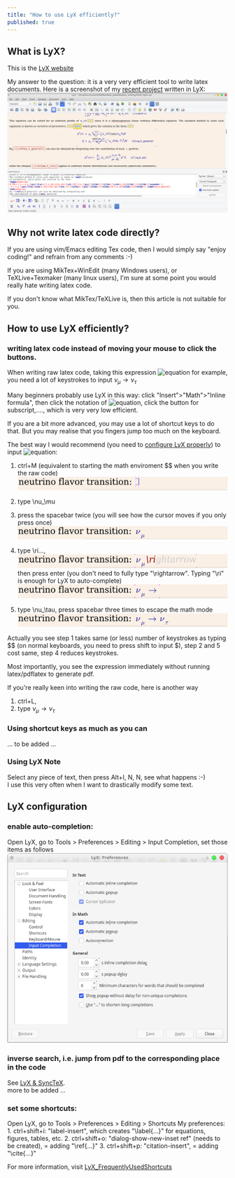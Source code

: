 ```yaml
---
title: "How to use LyX efficiently?"
published: true
---
```



## What is LyX?
This is the [LyX website](https://www.lyx.org/)

My answer to the question:
it is a very very efficient tool to write latex documents.
Here is a screenshot of my [recent project](https://arxiv.org/abs/1909.07505) written in LyX:
![Image description](/image/lyx_use.png)

## Why not write latex code directly?
If you are using vim/Emacs editing Tex code, then I would simply say "enjoy coding!" and refrain from any comments :-)

If you are using MikTex+WinEdit (many Windows users), or TeXLive+Texmaker (many linux users), I'm sure at some point you would really hate writing latex code.

If you don't know what MikTex/TeXLive is, then this article is not suitable for you.

## How to use LyX efficiently?
### writing latex code instead of moving your mouse to click the buttons.
When writing raw latex code, taking this expression 
![equation](https://latex.codecogs.com/gif.download?%24%5Cnu_%5Cmu%20%5Crightarrow%20%5Cnu_%5Ctau%24) for example, you need a lot of keystrokes to input
$\nu_\mu \rightarrow \nu_\tau$

Many beginners probably use LyX in this way:
click "Insert">"Math">"Inline formula", then click the notation of ![equation](https://latex.codecogs.com/gif.download?%24%5Cnu%24), click the button for subscript,...., which is very very low efficient.

If you are a bit more advanced, you may use a lot of shortcut keys to do that. But you may realise that you fingers jump too much on the keyboard.

The best way I would recommend (you need to [configure LyX properly](#lyx-configuration)) to input ![equation](https://latex.codecogs.com/gif.download?%24%5Cnu_%5Cmu%20%5Crightarrow%20%5Cnu_%5Ctau%24):

1. ctrl+M (equivalent to starting the math enviroment $$ when you write the raw code)  
  ![Image description](/image/lyx_try_1.png)

2. type \nu_\mu

3. press the spacebar twice (you will see how the cursor moves if you only press once)  
  ![Image description](/image/lyx_try_2.png)

4. type \ri...,  
  ![Image description](/image/lyx_try_3.png)    
  then press enter (you don't need to fully type "\rightarrow". Typing "\ri" is enough for LyX to auto-complete)  
  ![Image description](/image/lyx_try_4.png)  


5. type \nu_\tau, press spacebar three times to escape the math mode  
  ![Image description](/image/lyx_try_5.png)

Actually you see step 1 takes same (or less) number of keystrokes as typing $$ (on normal keyboards, you need to press shift to input $), step 2 and 5 cost same, step 4 reduces keystrokes.

Most importantly, you see the expression immediately without running latex/pdflatex to generate pdf.

If you're really keen into writing the raw code, here is another way
1. ctrl+L,
2. type $\nu_\mu \rightarrow \nu_\tau$

### Using shortcut keys as much as you can

... to be added ...

### Using LyX Note

Select any piece of text, then press Alt+I, N, N, see what happens :-)  
I use this very often when I want to drastically modify some text.

## LyX configuration 

### enable auto-completion:
  Open LyX, go to Tools > Preferences > Editing > Input Completion, set those items as follows  
 ![Image description](/image/LyX_set.png)
 
### inverse search, i.e. jump from pdf to the corresponding place in the code

  See [LyX & SyncTeX](https://wiki.lyx.org/LyX/SyncTeX).  
  more to be added ...
  
### set some shortcuts:
  Open LyX, go to Tools > Preferences > Editing > Shortcuts
  My preferences:
    1. ctrl+shift+i: "label-insert", which creates "\label{...}" for equations, figures, tables, etc.
    2. ctrl+shift+o: "dialog-show-new-inset ref" (needs to be created), = adding "\ref{...}"
    3. ctrl+shift+p: "citation-insert", = adding "\cite{...}"
    
  For more information, visit [LyX_FrequentlyUsedShortcuts](https://wiki.lyx.org/Tips/FrequentlyUsedShortcuts)    
  
  






